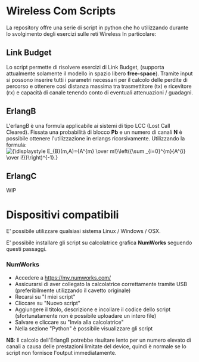 # Wireless Com Scripts

La repository offre una serie di script in python che ho utilizzando durante lo svolgimento degli esercizi sulle reti Wireless
In particolare:
## Link Budget
Lo script permette di risolvere esercizi di Link Budget, (supporta attualmente solamente il modello in spazio libero <b>free-space</b>). Tramite input si possono inserire tutti i parametri necessari per il calcolo delle perdite di percorso e ottenere così distanza massima tra trasmettitore (tx) e ricevitore (rx) e capacità di canale tenendo conto di eventuali attenuazioni / guadagni.

## ErlangB
L'erlangB è una formula applicabile ai sistemi di tipo LCC (Lost Call Cleared). Fissata una probabilità di blocco <b>Pb</b> e un numero di canali **N** è possibile ottenere l'utilizzazione in erlangs ricorsivamente. Utilizzando la formula:
![{\displaystyle E_{B}(m,A)={A^{m} \over m!}\left({\sum _{i=0}^{m}{A^{i} \over i!}}\right)^{-1}.}](https://wikimedia.org/api/rest_v1/media/math/render/svg/8bfc2007e5e115dd255d299b117f598f8761b20f)

## ErlangC
WIP

# Dispositivi compatibili
E' possibile utilizzare qualsiasi sistema Linux / Windows / OSX. 

E' possibile installare gli script su calcolatrice grafica **NumWorks** seguendo questi passaggi.

### NumWorks

 - Accedere a https://my.numworks.com/
 -  Assicurarsi di aver collegato la calcolatrice correttamente tramite USB (preferibilmente utilizzando il cavetto originale)
 - Recarsi su "I miei script"
 - Cliccare su "Nuovo script"
 - Aggiungere il titolo, descrizione e incollare il codice dello script (sfortunatamente non è possibile uploadare un intero file)
 - Salvare e cliccare su "Invia alla calcolatrice"
 - Nella sezione "Python" è possibile visualizzare gli script

**NB**: Il calcolo dell'ErlangB potrebbe risultare lento per un numero elevato di canali a causa delle prestazioni limitate del device, quindi è normale se lo script non fornisce l'output immediatamente.

 

 
